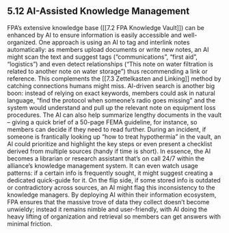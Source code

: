 ## 5.12 AI-Assisted Knowledge Management

FPA’s extensive knowledge base ([[7.2 FPA Knowledge Vault]]) can be enhanced by AI to ensure information is easily accessible and well-organized. One approach is using an AI to tag and interlink notes automatically: as members upload documents or write new notes, an AI might scan the text and suggest tags (“communications”, “first aid”, “logistics”) and even detect relationships (“This note on water filtration is related to another note on water storage”) thus recommending a link or reference. This complements the [[7.3 Zettelkasten and Linking]] method by catching connections humans might miss. AI-driven search is another big boon: instead of relying on exact keywords, members could ask in natural language, “find the protocol when someone’s radio goes missing” and the system would understand and pull up the relevant note on equipment loss procedures. The AI can also help summarize lengthy documents in the vault – giving a quick brief of a 50-page FEMA guideline, for instance, so members can decide if they need to read further. During an incident, if someone is frantically looking up “how to treat hypothermia” in the vault, an AI could prioritize and highlight the key steps or even present a checklist derived from multiple sources (handy if time is short). In essence, the AI becomes a librarian or research assistant that’s on call 24/7 within the alliance’s knowledge management system. It can even watch usage patterns: if a certain info is frequently sought, it might suggest creating a dedicated quick-guide for it. On the flip side, if some stored info is outdated or contradictory across sources, an AI might flag this inconsistency to the knowledge managers. By deploying AI within their information ecosystem, FPA ensures that the massive trove of data they collect doesn’t become unwieldy; instead it remains nimble and user-friendly, with AI doing the heavy lifting of organization and retrieval so members can get answers with minimal friction.